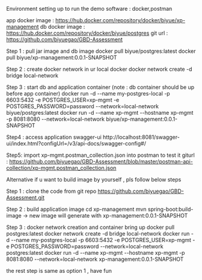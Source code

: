 Environment setting up to run the demo
   software : docker,postman

app docker image : https://hub.docker.com/repository/docker/biyue/xp-management
db docker image : https://hub.docker.com/repository/docker/biyue/postgres
git url : https://github.com/biyuegao/GBD-Assessment


Step 1 : pull jar image and db image 
docker pull biyue/postgres:latest
docker pull biyue/xp-management:0.0.1-SNAPSHOT 

Step 2 : create docker network in ur local docker
docker network create -d bridge local-network

Step 3 : start db and application container (note : db container should be up before app container)
docker run -d --name my-postgres-local -p 6603:5432 -e POSTGRES_USER=xp-mgmt -e POSTGRES_PASSWORD=password --network=local-network biyue/postgres:latest
docker run -d --name xp-mgmt --hostname xp-mgmt -p 8081:8080 --network=local-network biyue/xp-management:0.0.1-SNAPSHOT
   
Step4 : access application swagger-ui
http://localhost:8081/swagger-ui/index.html?configUrl=/v3/api-docs/swagger-config#/

Step5: import xp-mgmt.postman_collection.json into postman to test it
giturl : https://github.com/biyuegao/GBD-Assessment/blob/master/postman-api-collection/xp-mgmt.postman_collection.json


Alternative if u want to build image by yourself , pls follow below steps 

Step 1 : clone the code from git repo
https://github.com/biyuegao/GBD-Assessment.git

Step 2 : build application image
cd xp-management
mvn spring-boot:build-image -> new image will generate with xp-management:0.0.1-SNAPSHOT

Step 3 : docker network creation and container bring up
docker pull postgres:latest
docker network create -d bridge local-network
docker run -d --name my-postgres-local -p 6603:5432 -e POSTGRES_USER=xp-mgmt -e POSTGRES_PASSWORD=password --network=local-network postgres:latest
docker run -d --name xp-mgmt --hostname xp-mgmt -p 8081:8080 --network=local-network xp-management:0.0.1-SNAPSHOT

the rest step is same as option 1 , have fun 